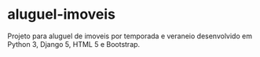 # aluguel-imoveis
Projeto para aluguel de imoveis por temporada e veraneio desenvolvido em Python 3, Django 5, HTML 5 e Bootstrap.
